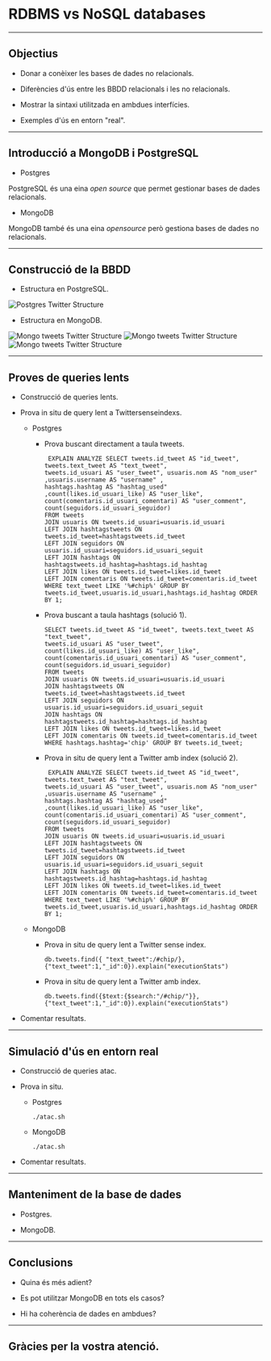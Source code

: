# RDBMS vs NoSQL databases

---

## Objectius

* Donar a conèixer les bases de dades no relacionals.

* Diferències d'ús entre les BBDD relacionals i les no relacionals.

* Mostrar la sintaxi utilitzada en ambdues interfícies.

* Exemples d'ús en entorn "real".

---


## Introducció a MongoDB i PostgreSQL

* Postgres

PostgreSQL és una eina _open source_ que permet gestionar bases de dades relacionals.


* MongoDB

MongoDB també és una eina _opensource_ però gestiona bases de dades no relacionals.

---


##  Construcció de la BBDD

* Estructura en PostgreSQL.

![Postgres Twitter Structure](https://raw.githubusercontent.com/isx45128227/MongoVsPostgres/master/Postgres/imatges/twitter.png)
 
* Estructura en MongoDB.

![Mongo tweets Twitter Structure](https://raw.githubusercontent.com/isx45128227/MongoVsPostgres/master/MongoDB/imatges/tweets1.png)
![Mongo tweets Twitter Structure](https://raw.githubusercontent.com/isx45128227/MongoVsPostgres/master/MongoDB/imatges/tweets2.png)
![Mongo tweets Twitter Structure](https://raw.githubusercontent.com/isx45128227/MongoVsPostgres/master/MongoDB/imatges/users.png)
 
---


## Proves de queries lents

* Construcció de queries lents.

* Prova in situ de query lent a Twittersenseindexs.

    * Postgres

        * Prova buscant directament a taula tweets.
        
            ```
             EXPLAIN ANALYZE SELECT tweets.id_tweet AS "id_tweet", tweets.text_tweet AS "text_tweet", 
            tweets.id_usuari AS "user_tweet", usuaris.nom AS "nom_user" ,usuaris.username AS "username" ,
            hashtags.hashtag AS "hashtag_used" ,count(likes.id_usuari_like) AS "user_like", 
            count(comentaris.id_usuari_comentari) AS "user_comment", count(seguidors.id_usuari_seguidor) 
            FROM tweets 
            JOIN usuaris ON tweets.id_usuari=usuaris.id_usuari 
            LEFT JOIN hashtagstweets ON tweets.id_tweet=hashtagstweets.id_tweet 
            LEFT JOIN seguidors ON usuaris.id_usuari=seguidors.id_usuari_seguit
            LEFT JOIN hashtags ON hashtagstweets.id_hashtag=hashtags.id_hashtag
            LEFT JOIN likes ON tweets.id_tweet=likes.id_tweet
            LEFT JOIN comentaris ON tweets.id_tweet=comentaris.id_tweet 
            WHERE text_tweet LIKE '%#chip%' GROUP BY tweets.id_tweet,usuaris.id_usuari,hashtags.id_hashtag ORDER BY 1;
            ```
	    
        * Prova buscant a taula hashtags (solució 1).
	    
            ```
            SELECT tweets.id_tweet AS "id_tweet", tweets.text_tweet AS "text_tweet", 
            tweets.id_usuari AS "user_tweet", count(likes.id_usuari_like) AS "user_like", 
            count(comentaris.id_usuari_comentari) AS "user_comment", count(seguidors.id_usuari_seguidor) 
            FROM tweets 
            JOIN usuaris ON tweets.id_usuari=usuaris.id_usuari 
            JOIN hashtagstweets ON tweets.id_tweet=hashtagstweets.id_tweet 
            LEFT JOIN seguidors ON usuaris.id_usuari=seguidors.id_usuari_seguit
            JOIN hashtags ON hashtagstweets.id_hashtag=hashtags.id_hashtag
            LEFT JOIN likes ON tweets.id_tweet=likes.id_tweet
            LEFT JOIN comentaris ON tweets.id_tweet=comentaris.id_tweet 
            WHERE hashtags.hashtag='chip' GROUP BY tweets.id_tweet;
            ```
            
        * Prova in situ de query lent a Twitter amb index (solució 2).
        
            ```
             EXPLAIN ANALYZE SELECT tweets.id_tweet AS "id_tweet", tweets.text_tweet AS "text_tweet", 
            tweets.id_usuari AS "user_tweet", usuaris.nom AS "nom_user" ,usuaris.username AS "username" ,
            hashtags.hashtag AS "hashtag_used" ,count(likes.id_usuari_like) AS "user_like", 
            count(comentaris.id_usuari_comentari) AS "user_comment", count(seguidors.id_usuari_seguidor) 
            FROM tweets 
            JOIN usuaris ON tweets.id_usuari=usuaris.id_usuari 
            LEFT JOIN hashtagstweets ON tweets.id_tweet=hashtagstweets.id_tweet 
            LEFT JOIN seguidors ON usuaris.id_usuari=seguidors.id_usuari_seguit
            LEFT JOIN hashtags ON hashtagstweets.id_hashtag=hashtags.id_hashtag
            LEFT JOIN likes ON tweets.id_tweet=likes.id_tweet
            LEFT JOIN comentaris ON tweets.id_tweet=comentaris.id_tweet 
            WHERE text_tweet LIKE '%#chip%' GROUP BY tweets.id_tweet,usuaris.id_usuari,hashtags.id_hashtag ORDER BY 1;
            ```
            
            
    * MongoDB
    
        * Prova in situ de query lent a Twitter sense index.
        
          `db.tweets.find({ "text_tweet":/#chip/},{"text_tweet":1,"_id":0}).explain("executionStats")`
        
        
        * Prova in situ de query lent a Twitter amb index.
    
          `db.tweets.find({$text:{$search:"/#chip/"}},{"text_tweet":1,"_id":0}).explain("executionStats")`
    
    
* Comentar resultats.
    

---


## Simulació d'ús en entorn real

* Construcció de queries atac.

* Prova in situ.

    * Postgres
    
        `./atac.sh`
    
    
    * MongoDB
    
        `./atac.sh`


* Comentar resultats.

---


## Manteniment de la base de dades

* Postgres.

* MongoDB.


---


## Conclusions

* Quina és més adient?

* Es pot utilitzar MongoDB en tots els casos?

* Hi ha coherència de dades en ambdues?

---


## Gràcies per la vostra atenció.

